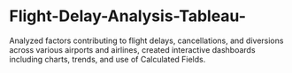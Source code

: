 # Flight-Delay-Analysis-Tableau-
Analyzed factors contributing to flight delays, cancellations, and diversions  across various airports and airlines, created interactive dashboards including charts, trends, and use of Calculated Fields. 
